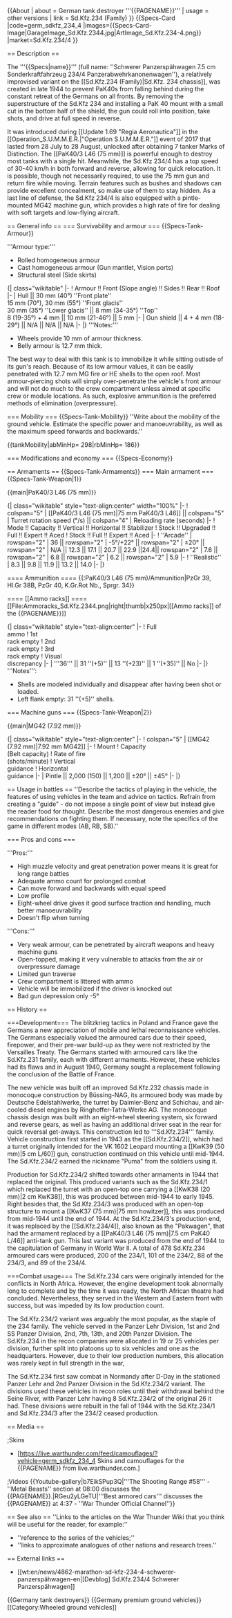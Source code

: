 {{About
| about = German tank destroyer '''{{PAGENAME}}'''
| usage = other versions
| link = Sd.Kfz.234 (Family)
}}
{{Specs-Card
|code=germ_sdkfz_234_4
|images={{Specs-Card-Image|GarageImage_Sd.Kfz.2344.jpg|ArtImage_Sd.Kfz.234-4.png}}
|market=Sd.Kfz.234/4
}}

== Description ==
<!-- ''In the description, the first part should be about the history of the creation and combat usage of the vehicle, as well as its key features. In the second part, tell the reader about the ground vehicle in the game. Insert a screenshot of the vehicle, so that if the novice player does not remember the vehicle by name, he will immediately understand what kind of vehicle the article is talking about.'' -->
The '''{{Specs|name}}''' (full name: ''Schwerer Panzerspähwagen 7.5 cm Sonderkraftfahrzeug 234/4 Panzerabwehrkanonenwagen''), a relatively improvised variant on the [[Sd.Kfz.234 (Family)|Sd.Kfz. 234 chassis]], was created in late 1944 to prevent PaK40s from falling behind during the constant retreat of the Germans on all fronts. By removing the superstructure of the Sd.Kfz 234 and installing a PaK 40 mount with a small cut in the bottom half of the shield, the gun could roll into position, take shots, and drive at full speed in reverse.

It was introduced during [[Update 1.69 "Regia Aeronautica"]] in the [[Operation_S.U.M.M.E.R.|"Operation S.U.M.M.E.R."]] event of 2017 that lasted from 28 July to 28 August, unlocked after obtaining 7 tanker Marks of Distinction. The [[PaK40/3 L46 (75 mm)]] is powerful enough to destroy most tanks with a single hit. Meanwhile, the Sd.Kfz 234/4 has a top speed of 30-40 km/h in both forward and reverse, allowing for quick relocation. It is possible, though not necessarily required, to use the 75 mm gun and return fire while moving. Terrain features such as bushes and shadows can provide excellent concealment, so make use of them to stay hidden. As a last line of defense, the Sd.Kfz 234/4 is also equipped with a pintle-mounted MG42 machine gun, which provides a high rate of fire for dealing with soft targets and low-flying aircraft.

== General info ==
=== Survivability and armour ===
{{Specs-Tank-Armour}}
<!-- ''Describe armour protection. Note the most well protected and key weak areas. Appreciate the layout of modules as well as the number and location of crew members. Is the level of armour protection sufficient, is the placement of modules helpful for survival in combat? If necessary use a visual template to indicate the most secure and weak zones of the armour.'' -->
'''Armour type:'''

* Rolled homogeneous armour
* Cast homogeneous armour (Gun mantlet, Vision ports)
* Structural steel (Side skirts)

{| class="wikitable"
|-
! Armour !! Front (Slope angle) !! Sides !! Rear !! Roof
|-
| Hull || 30 mm (40°) ''Front plate'' <br> 15 mm (70°), 30 mm (55°) ''Front glacis'' <br> 30 mm (35°) ''Lower glacis'' || 8 mm (34-35°) ''Top'' <br> 8 (19-35°) + 4 mm || 10 mm (21-46°) || 5 mm
|-
| Gun shield || 4 + 4 mm (18-29°) || N/A || N/A || N/A
|-
|}
'''Notes:'''

* Wheels provide 10 mm of armour thickness.
* Belly armour is 12.7 mm thick.

The best way to deal with this tank is to immobilize it while sitting outisde of its gun's reach. Because of its low armour values, it can be easily penetrated with 12.7 mm MG fire or HE shells to the open roof. Most armour-piercing shots will simply over-penetrate the vehicle's front armour and will not do much to the crew compartment unless aimed at specific crew or module locations. As such, explosive ammunition is the preferred methods of elimination (overpressure).

=== Mobility ===
{{Specs-Tank-Mobility}}
''Write about the mobility of the ground vehicle. Estimate the specific power and manoeuvrability, as well as the maximum speed forwards and backwards.''

{{tankMobility|abMinHp= 298|rbMinHp= 186}}

=== Modifications and economy ===
{{Specs-Economy}}

== Armaments ==
{{Specs-Tank-Armaments}}
=== Main armament ===
{{Specs-Tank-Weapon|1}}
<!-- ''Give the reader information about the characteristics of the main gun. Assess its effectiveness in a battle based on the reloading speed, ballistics and the power of shells. Do not forget about the flexibility of the fire, that is how quickly the cannon can be aimed at the target, open fire on it and aim at another enemy. Add a link to the main article on the gun: <code><nowiki>{{main|Name of the weapon}}</nowiki></code>. Describe in general terms the ammunition available for the main gun. Give advice on how to use them and how to fill the ammunition storage.'' -->
{{main|PaK40/3 L46 (75 mm)}}

{| class="wikitable" style="text-align:center" width="100%"
|-
! colspan="5" | [[PaK40/3 L46 (75 mm)|75 mm PaK40/3 L46]] || colspan="5" | Turret rotation speed (°/s) || colspan="4" | Reloading rate (seconds)
|-
! Mode !! Capacity !! Vertical !! Horizontal !! Stabilizer
! Stock !! Upgraded !! Full !! Expert !! Aced
! Stock !! Full !! Expert !! Aced
|-
! ''Arcade''
| rowspan="2" | 36 || rowspan="2" | -5°/+22° || rowspan="2" | ±20° || rowspan="2" | N/A || 12.3 || 17.1 || 20.7 || 22.9 ||24.4|| rowspan="2" | 7.6 || rowspan="2" | 6.8 || rowspan="2" | 6.2 || rowspan="2" | 5.9
|-
! ''Realistic''
| 8.3 || 9.8 || 11.9 || 13.2 || 14.0
|-
|}

==== Ammunition ====
{{:PaK40/3 L46 (75 mm)/Ammunition|PzGr 39, Hl.Gr 38B, PzGr 40, K.Gr.Rot Nb., Sprgr. 34}}

==== [[Ammo racks]] ====
[[File:Ammoracks_Sd.Kfz.2344.png|right|thumb|x250px|[[Ammo racks]] of the {{PAGENAME}}]]
<!-- '''Last updated:''' -->
{| class="wikitable" style="text-align:center"
|-
! Full<br>ammo
! 1st<br>rack empty
! 2nd<br>rack empty
! 3rd<br>rack empty
! Visual<br>discrepancy
|-
| '''36''' || 31&nbsp;''(+5)'' || 13&nbsp;''(+23)'' || 1&nbsp;''(+35)'' || No
|-
|}
'''Notes''':

* Shells are modeled individually and disappear after having been shot or loaded.
* Left flank empty: 31&nbsp;''(+5)'' shells.

=== Machine guns ===
{{Specs-Tank-Weapon|2}}
<!-- ''Offensive and anti-aircraft machine guns not only allow you to fight some aircraft but also are effective against lightly armoured vehicles. Evaluate machine guns and give recommendations on its use.'' -->
{{main|MG42 (7.92 mm)}}

{| class="wikitable" style="text-align:center"
|-
! colspan="5" | [[MG42 (7.92 mm)|7.92 mm MG42]]
|-
! Mount
! Capacity<br>(Belt capacity)
! Rate of fire<br>(shots/minute)
! Vertical<br>guidance
! Horizontal<br>guidance
|-
| Pintle || 2,000 (150) || 1,200 || ±20° || ±45°
|-
|}

== Usage in battles ==
''Describe the tactics of playing in the vehicle, the features of using vehicles in the team and advice on tactics. Refrain from creating a "guide" - do not impose a single point of view but instead give the reader food for thought. Describe the most dangerous enemies and give recommendations on fighting them. If necessary, note the specifics of the game in different modes (AB, RB, SB).''

=== Pros and cons ===
<!-- ''Summarise and briefly evaluate the vehicle in terms of its characteristics and combat effectiveness. Mark its pros and cons in a bulleted list. Try not to use more than 6 points for each of the characteristics. Avoid using categorical definitions such as "bad", "good" and the like - use substitutions with softer forms such as "inadequate" and "effective".'' -->

'''Pros:'''

* High muzzle velocity and great penetration power means it is great for long range battles
* Adequate ammo count for prolonged combat
* Can move forward and backwards with equal speed
* Low profile
* Eight-wheel drive gives it good surface traction and handling, much better manoeuvrability
* Doesn't flip when turning

'''Cons:'''

* Very weak armour, can be penetrated by aircraft weapons and heavy machine guns
* Open-topped, making it very vulnerable to attacks from the air or overpressure damage
* Limited gun traverse
* Crew compartment is littered with ammo
* Vehicle will be immobilized if the driver is knocked out
* Bad gun depression only -5°

== History ==
<!-- ''Describe the history of the creation and combat usage of the vehicle in more detail than in the introduction. If the historical reference turns out to be too long, take it to a separate article, taking a link to the article about the vehicle and adding a block "/History" (example: <nowiki>https://wiki.warthunder.com/(Vehicle-name)/History</nowiki>) and add a link to it here using the <code>main</code> template. Be sure to reference text and sources by using <code><nowiki><ref></ref></nowiki></code>, as well as adding them at the end of the article with <code><nowiki><references /></nowiki></code>. This section may also include the vehicle's dev blog entry (if applicable) and the in-game encyclopedia description (under <code><nowiki>=== In-game description ===</nowiki></code>, also if applicable).'' -->
===Development===
The blitzkrieg tactics in Poland and France gave the Germans a new appreciation of mobile and lethal reconnaissance vehicles. The Germans especially valued the armoured cars due to their speed, firepower, and their pre-war build-up as they were not restricted by the Versailles Treaty. The Germans started with armoured cars like the Sd.Kfz.231 family, each with different armaments. However, these vehicles had its flaws and in August 1940, Germany sought a replacement following the conclusion of the Battle of France.

The new vehicle was built off an improved Sd.Kfz.232 chassis made in monocoque construction by Büssing-NAG, its armoured body was made by Deutsche Edelstahlwerke, the turret by Daimler-Benz and Schichau, and air-cooled diesel engines by Ringhoffer-Tatra-Werke AG. The monocoque chassis design was built with an eight-wheel steering system, six forward and reverse gears, as well as having an additional driver seat in the rear for quick reversal get-aways. This construction led to '''Sd.Kfz.234''' family. Vehicle construction first started in 1943 as the [[Sd.Kfz.234/2]], which had a turret originally intended for the VK 1602 Leopard mounting a [[KwK39 (50 mm)|5 cm L/60]] gun, construction continued on this vehicle until mid-1944. The Sd.Kfz.234/2 earned the nickname "Puma" from the soldiers using it.

Production for Sd.Kfz.234/2 shifted towards other armaments in 1944 that replaced the original. This produced variants such as the Sd.Kfz.234/1 which replaced the turret with an open-top one carrying a [[KwK38 (20 mm)|2 cm KwK38]], this was produced between mid-1944 to early 1945. Right besides that, the Sd.Kfz.234/3 was produced with an open-top structure to mount a [[KwK37 (75 mm)|75 mm howitzer]], this was produced from mid-1944 until the end of 1944. At the Sd.Kfz.234/3's production end, it was replaced by the [[Sd.Kfz.234/4]], also known as the "Pakwagen", that had the armament replaced by a [[PaK40/3 L46 (75 mm)|7.5 cm PaK40 L/46]] anti-tank gun. This last variant was produced from the end of 1944 to the capitulation of Germany in World War II. A total of 478 Sd.Kfz.234 armoured cars were produced, 200 of the 234/1, 101 of the 234/2, 88 of the 234/3, and 89 of the 234/4.

===Combat usage===
The Sd.Kfz.234 cars were originally intended for the conflicts in North Africa. However, the engine development took abnormally long to complete and by the time it was ready, the North African theatre had concluded. Nevertheless, they served in the Western and Eastern front with success, but was impeded by its low production count.

The Sd.Kfz.234/2 variant was arguably the most popular, as the staple of the 234 family. The vehicle served in the Panzer Lehr Division, 1st and 2nd SS Panzer Division, 2nd, 7th, 13th, and 20th Panzer Division. The Sd.Kfz.234 in the recon companies were allocated in 19 or 25 vehicles per division, further split into platoons up to six vehicles and one as the headquarters. However, due to their low production numbers, this allocation was rarely kept in full strength in the war,

The Sd.Kfz.234 first saw combat in Normandy after D-Day in the stationed Panzer Lehr and 2nd Panzer Division in the Sd.Kfz.234/2 variant. The divisions used these vehicles in recon roles until their withdrawal behind the Seine River, with Panzer Lehr having 8 Sd.Kfz.234/2 of the original 26 it had. These divisions were rebuilt in the fall of 1944 with the Sd.Kfz.234/1 and Sd.Kfz.234/3 after the 234/2 ceased production.

== Media ==
<!-- ''Excellent additions to the article would be video guides, screenshots from the game, and photos.'' -->

;Skins
* [https://live.warthunder.com/feed/camouflages/?vehicle=germ_sdkfz_234_4 Skins and camouflages for the {{PAGENAME}} from live.warthunder.com.]

;Videos
{{Youtube-gallery|b7EikSPup3Q|'''The Shooting Range #58''' - ''Metal Beasts'' section at 08:00 discusses the {{PAGENAME}}.|RGeu2yLGeTU|'''Best armored cars''' discusses the {{PAGENAME}} at 4:37 - ''War Thunder Official Channel''}}

== See also ==
''Links to the articles on the War Thunder Wiki that you think will be useful for the reader, for example:''
* ''reference to the series of the vehicles;''
* ''links to approximate analogues of other nations and research trees.''

== External links ==
<!-- ''Paste links to sources and external resources, such as:''
* ''topic on the official game forum;''
* ''other literature.'' -->

* [[wt:en/news/4862-marathon-sd-kfz-234-4-schwerer-panzerspähwagen-en|[Devblog] Sd.Kfz.234/4 Schwerer Panzerspähwagen]]

{{Germany tank destroyers}}
{{Germany premium ground vehicles}}
[[Category:Wheeled ground vehicles]]
